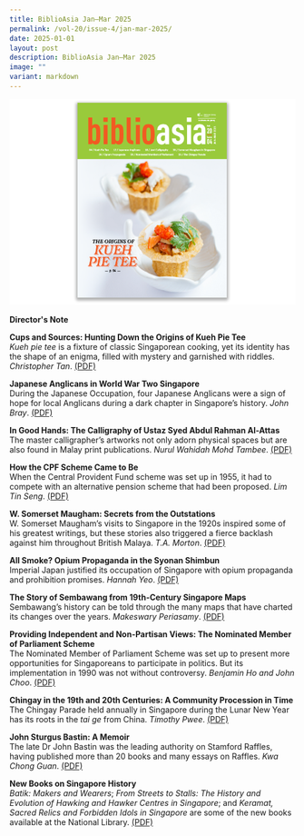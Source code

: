 ```yaml
---
title: BiblioAsia Jan–Mar 2025
permalink: /vol-20/issue-4/jan-mar-2025/
date: 2025-01-01
layout: post
description: BiblioAsia Jan–Mar 2025
image: ""
variant: markdown
---
```

<img src="/images/Vol%2020%20Issue%204/biblioasia_20_4_cover.png">

<a style="text-decoration: none; font-weight: bold;" href="/vol-20/issue-4/jan-mar-2025/director-note/">Director's Note</a><br>

<a style="text-decoration: none; font-weight: bold;" href="/vol-20/issue-4/jan-mar-2025/origins-of-kueh-pie-tee/">Cups and Sources: Hunting Down the Origins of Kueh Pie Tee </a><br>
_Kueh pie tee_ is a fixture of classic Singaporean cooking, yet its identity has the shape of an enigma, filled with mystery and garnished with riddles. *Christopher Tan*. [(PDF)](/files/pdf/Vol%2020/BiblioAsia_JAN_MAR2025_KuehPieTee1.pdf)

<a style="text-decoration: none; font-weight: bold;" href="/vol-20/issue-4/jan-mar-2025/japanese-anglicans-world-war-two-singapore/">Japanese Anglicans in World War Two Singapore</a><br>
During the Japanese Occupation, four Japanese Anglicans were a sign of hope for local Anglicans during a dark chapter in Singapore’s history. *John Bray*. [(PDF)](/files/pdf/Vol%2020/BiblioAsia_JAN_MAR2025_JapaneseAnglicans.pdf)

<a style="text-decoration: none; font-weight: bold;" href="/vol-20/issue-4/jan-mar-2025/ustaz-syed-abdul-rahman-al-attas-calligraphy/">In Good Hands: The Calligraphy of Ustaz Syed Abdul Rahman Al-Attas</a><br>
The master calligrapher’s artworks not only adorn physical spaces but are also found in Malay print publications. *Nurul Wahidah Mohd Tambee*. [(PDF)](/files/pdf/Vol%2020/BiblioAsia_JAN_MAR2025_SyedCaligraphy.pdf)

<a style="text-decoration: none; font-weight: bold;" href="/vol-20/issue-4/jan-mar-2025/central-provident-fund-cpf/">How the CPF Scheme Came to Be </a><br>
When the Central Provident Fund scheme was set up in 1955, it had to compete with an alternative pension scheme that had been proposed. *Lim Tin Seng*. [(PDF)](/files/pdf/Vol%2020/BiblioAsia_JAN_MAR2025_CPFScheme.pdf)

<a style="text-decoration: none; font-weight: bold;" href="/vol-20/issue-4/jan-mar-2025/william-somerset-maugham-secrets/">W. Somerset Maugham: Secrets from the Outstations</a><br>
W. Somerset Maugham’s visits to Singapore in the 1920s inspired some of his greatest writings, but these stories also triggered a fierce backlash against him throughout British Malaya. *T.A. Morton*. [(PDF)](/files/pdf/Vol%2020/BiblioAsia_JAN_MAR2025_Somerset.pdf)

<a style="text-decoration: none; font-weight: bold;" href="/vol-20/issue-4/jan-mar-2025/japanese-opium-propaganda-syonan-shimbun/">All Smoke? Opium Propaganda in the Syonan Shimbun</a><br>
Imperial Japan justified its occupation of Singapore with opium propaganda and prohibition promises. *Hannah Yeo*. [(PDF)](/files/pdf/Vol%2020/BiblioAsia_JAN_MAR2025_Opium.pdf)

<a style="text-decoration: none; font-weight: bold;" href="/vol-20/issue-4/jan-mar-2025/sembawang-maps-singapore/">The Story of Sembawang from 19th-Century Singapore Maps </a><br> Sembawang’s history can be told through the many maps that have charted its changes over the years. *Makeswary Periasamy*. [(PDF)](/files/pdf/Vol%2020/BiblioAsia_JAN_MAR2025_SembawangMaps.pdf)

<a style="text-decoration: none; font-weight: bold;" href="/vol-20/issue-4/jan-mar-2025/nominated-member-of-parliament-nmp/">Providing Independent and Non-Partisan Views: 	The Nominated Member of Parliament Scheme</a><br>
The Nominated Member of Parliament Scheme was set up to present more opportunities for Singaporeans to participate in politics. But its implementation in 1990 was not without controversy. *Benjamin Ho and John Choo*. [(PDF)](/files/pdf/Vol%2020/BiblioAsia_JAN_MAR2025_NMPs.pdf)

<a style="text-decoration: none; font-weight: bold;" href="/vol-20/issue-4/jan-mar-2025/chingay-tai-ge-procession-singapore-penang/">Chingay in the 19th and 20th Centuries: A Community Procession in Time</a><br>
The Chingay Parade held annually in Singapore during the Lunar New Year has its roots in the _tai ge_ from China. *Timothy Pwee*. [(PDF)](/files/pdf/Vol%2020/BiblioAsia_JAN_MAR2025_Chingay.pdf)

<a style="text-decoration: none; font-weight: bold;" href="/vol-20/issue-4/jan-mar-2025/john-sturgus-bastin-a-memoir/">John Sturgus Bastin: A Memoir</a><br>
The late Dr John Bastin was the leading authority on Stamford Raffles, having published more than 20 books and many essays on Raffles. *Kwa Chong Guan*. [(PDF)](/files/pdf/Vol%2020/BiblioAsia_JAN_MAR2025_JohnBastin.pdf)

<a style="text-decoration: none; font-weight: bold;" href="/vol-20/issue-4/jan-mar-2025/new-books-on-singapore-history/">New Books on Singapore History</a><br>
_Batik: Makers and Wearers_; _From Streets to Stalls: The History and Evolution of Hawking and Hawker Centres in Singapore_; and _Keramat, Sacred Relics and Forbidden Idols in Singapore_ are some of the new books available at the National Library. [(PDF)](/files/pdf/Vol%2020/BiblioAsia_JAN_MAR2025_Newbooks.pdf)